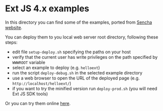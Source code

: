 Ext JS 4.x examples
===================

In this directory you can find some of the examples, ported from [Sencha
website](http://docs.sencha.com/ext-js/4-1/#!/example).

You can deploy them to you local web server root directory, following these
steps:

 * edit file `setup-deploy.sh` specifying the paths on your host
 * verify that the current user has write privileges on the path specified by
   `WWWROOT` variable
 * select an example to deploy (e.g. `helloext`)
 * run the script `deploy-debug.sh` in the selected example directory
 * use a web browser to open the URL of the deployed page (e.g.
   `http://localhost/helloext/`)
 * if you want to try the minified version run `deploy-prod.sh` (you will need
   Ext JS SDK tools)

Or you can try them online [here](http://astrada.github.com/ocaml-extjs/).

